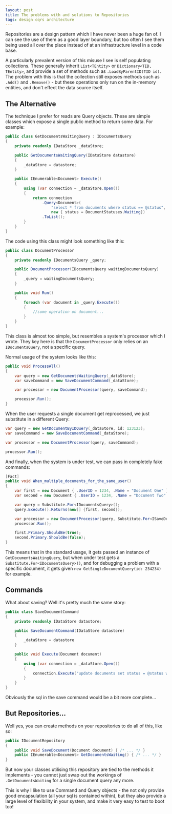 ```yaml
---
layout: post
title: The problems with and solutions to Repositories
tags: design cqrs architecture
---
```



Repositories are a design pattern which I have never been a huge fan of.  I can see the use of them as a good layer boundary, but too often I see them being used all over the place instead of at an infrastructure level in a code base.

A particularly prevalent version of this misuse I see is self populating collections.  These generally inherit `List<TEntity>` or `Dictionary<TID, TEntity>`, and provide a set of methods such as `.LoadByParentID(TID id)`.  The problem with this is that the collection still exposes methods such as `.Add()` and `.Remove()` - but these operations only run on the in-memory entities, and don't effect the data source itself.

## The Alternative

The technique I prefer for reads are Query objects.  These are simple classes which expose a single public method to return some data.  For example:

```csharp
public class GetDocumentsWaitingQuery : IDocumentsQuery
{
	private readonly IDataStore _dataStore;

	public GetDocumentsWaitingQuery(IDataStore datastore)
	{
		_dataStore = datastore;
	}

	public IEnumerable<Document> Execute()
	{
		using (var connection = _dataStore.Open())
		{
			return connection
				.Query<Document>(
					"select * from documents where status == @status",
					new { status = DocumentStatuses.Waiting})
				.ToList();
		}
	}
}
```

The code using this class might look something like this:

```csharp
public class DocumentProcessor
{
	private readonly IDocumentsQuery _query;

	public DocumentProcessor(IDocumentsQuery waitingDocumentsQuery)
	{
		_query = waitingDocumentsQuery;
	}

	public void Run()
	{
		foreach (var document in _query.Execute())
		{
			//some operation on document...
		}
	}
}
```

This class is almost too simple, but resembles a system's processor which I wrote.  They key here is that the `DocumentProcessor` only relies on an `IDocumentsQuery`, not a specific query.

Normal usage of the system looks like this:

```csharp
public void ProcessAll()
{
	var query = new GetDocumentsWaitingQuery(_dataStore);
	var saveCommand = new SaveDocumentCommand(_dataStore);

	var processor = new DocumentProcessor(query, saveCommand);

	processor.Run();
}
```

When the user requests a single document get reprocessed, we just substitute in a different Query:

```csharp
var query = new GetDocumentByIDQuery(_dataStore, id: 123123);
var saveCommand = new SaveDocumentCommand(_dataStore);

var processor = new DocumentProcessor(query, saveCommand);

processor.Run();
```

And finally, when the system is under test, we can pass in completely fake commands:

```csharp
[Fact]
public void When_multiple_documents_for_the_same_user()
{
	var first = new Document { .UserID = 1234, .Name = "Document One" };
	var second = new Document { .UserID = 1234, .Name = "Document Two" };

	var query = Substitute.For<IDocumentsQuery>();
	query.Execute().Returns(new[] {first, second});

	var processor = new DocumentProcessor(query, Substitute.For<ISaveDocumentCommand>());
	processor.Run();

	first.Primary.ShouldBe(true);
	second.Primary.ShouldBe(false);
}
```

This means that in the standard usage, it gets passed an instance of `GetDocumentsWaitingQuery`, but when under test gets a `Substitute.For<IDocumentsQuery>()`, and for debugging a problem with a specific document, it gets given `new GetSingleDocumentQuery(id: 234234)` for example.

## Commands

What about saving?  Well it's pretty much the same story:

```csharp
public class SaveDocumentCommand
{
	private readonly IDataStore datastore;

	public SaveDocumentCommand(IDataStore datastore)
	{
		_dataStore = datastore
	}

	public void Execute(Document document)
	{
		using (var connection = _dataStore.Open())
		{
			connection.Execute("update documents set status = @status where id = @id", document);
		}
	}
}
```

Obviously the sql in the save command would be a bit more complete...

## But Repositories...

Well yes, you can create methods on your repositories to do all of this, like so:

```csharp
public IDocumentRepository
{
	public void SaveDocument(Document document) { /* ... */ }
	public IEnumerable<Document> GetDocumentsWaiting() { /* ... */ }
}
```

But now your classes utilising this repository are tied to the methods it implements - you cannot just swap out the workings of `.GetDocumentsWaiting` for a single document query any more.

This is why I like to use Command and Query objects - the not only provide good encapsulation (all your sql is contained within), but they also provide a large level of flexibility in your system, and make it very easy to test to boot too!
